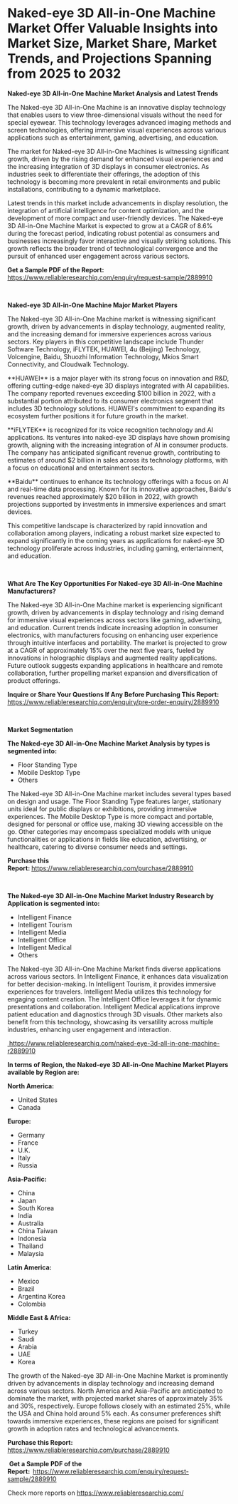 <p><h1>Naked-eye 3D All-in-One Machine Market Offer Valuable Insights into Market Size, Market Share, Market Trends, and Projections Spanning from 2025 to 2032</h1></p><p><strong>Naked-eye 3D All-in-One Machine Market Analysis and Latest Trends</strong></p>
<p><p>The Naked-eye 3D All-in-One Machine is an innovative display technology that enables users to view three-dimensional visuals without the need for special eyewear. This technology leverages advanced imaging methods and screen technologies, offering immersive visual experiences across various applications such as entertainment, gaming, advertising, and education. </p><p>The market for Naked-eye 3D All-in-One Machines is witnessing significant growth, driven by the rising demand for enhanced visual experiences and the increasing integration of 3D displays in consumer electronics. As industries seek to differentiate their offerings, the adoption of this technology is becoming more prevalent in retail environments and public installations, contributing to a dynamic marketplace. </p><p>Latest trends in this market include advancements in display resolution, the integration of artificial intelligence for content optimization, and the development of more compact and user-friendly devices. The Naked-eye 3D All-in-One Machine Market is expected to grow at a CAGR of 8.6% during the forecast period, indicating robust potential as consumers and businesses increasingly favor interactive and visually striking solutions. This growth reflects the broader trend of technological convergence and the pursuit of enhanced user engagement across various sectors.</p></p>
<p><strong>Get a Sample PDF of the Report:&nbsp;</strong> <a href="https://www.reliableresearchiq.com/enquiry/request-sample/2889910?utm_campaign=2336&utm_medium=2&utm_source=Github&utm_content=ia&utm_term=14032025&utm_id=naked-eye-3d-all-in-one-machine">https://www.reliableresearchiq.com/enquiry/request-sample/2889910</a></p>
<p>&nbsp;</p>
<p><strong>Naked-eye 3D All-in-One Machine Major Market Players</strong></p>
<p><p>The Naked-eye 3D All-in-One Machine market is witnessing significant growth, driven by advancements in display technology, augmented reality, and the increasing demand for immersive experiences across various sectors. Key players in this competitive landscape include Thunder Software Technology, iFLYTEK, HUAWEI, 4u (Beijing) Technology, Volcengine, Baidu, Shuozhi Information Technology, Mkios Smart Connectivity, and Cloudwalk Technology.</p><p>**HUAWEI** is a major player with its strong focus on innovation and R&D, offering cutting-edge naked-eye 3D displays integrated with AI capabilities. The company reported revenues exceeding $100 billion in 2022, with a substantial portion attributed to its consumer electronics segment that includes 3D technology solutions. HUAWEI's commitment to expanding its ecosystem further positions it for future growth in the market.</p><p>**iFLYTEK** is recognized for its voice recognition technology and AI applications. Its ventures into naked-eye 3D displays have shown promising growth, aligning with the increasing integration of AI in consumer products. The company has anticipated significant revenue growth, contributing to estimates of around $2 billion in sales across its technology platforms, with a focus on educational and entertainment sectors.</p><p>**Baidu** continues to enhance its technology offerings with a focus on AI and real-time data processing. Known for its innovative approaches, Baidu's revenues reached approximately $20 billion in 2022, with growth projections supported by investments in immersive experiences and smart devices.</p><p>This competitive landscape is characterized by rapid innovation and collaboration among players, indicating a robust market size expected to expand significantly in the coming years as applications for naked-eye 3D technology proliferate across industries, including gaming, entertainment, and education.</p></p>
<p>&nbsp;</p>
<p><strong>What Are The Key Opportunities For Naked-eye 3D All-in-One Machine Manufacturers?</strong></p>
<p><p>The Naked-eye 3D All-in-One Machine market is experiencing significant growth, driven by advancements in display technology and rising demand for immersive visual experiences across sectors like gaming, advertising, and education. Current trends indicate increasing adoption in consumer electronics, with manufacturers focusing on enhancing user experience through intuitive interfaces and portability. The market is projected to grow at a CAGR of approximately 15% over the next five years, fueled by innovations in holographic displays and augmented reality applications. Future outlook suggests expanding applications in healthcare and remote collaboration, further propelling market expansion and diversification of product offerings.</p></p>
<p><strong>Inquire or Share Your Questions If Any Before Purchasing This Report:</strong> <a href="https://www.reliableresearchiq.com/enquiry/pre-order-enquiry/2889910?utm_campaign=2336&utm_medium=2&utm_source=Github&utm_content=ia&utm_term=14032025&utm_id=naked-eye-3d-all-in-one-machine">https://www.reliableresearchiq.com/enquiry/pre-order-enquiry/2889910</a></p>
<p>&nbsp;</p>
<p><strong>Market Segmentation</strong></p>
<p><strong>The Naked-eye 3D All-in-One Machine Market Analysis by types is segmented into:</strong></p>
<p><ul><li>Floor Standing Type</li><li>Mobile Desktop Type</li><li>Others</li></ul></p>
<p><p>The Naked-eye 3D All-in-One Machine market includes several types based on design and usage. The Floor Standing Type features larger, stationary units ideal for public displays or exhibitions, providing immersive experiences. The Mobile Desktop Type is more compact and portable, designed for personal or office use, making 3D viewing accessible on the go. Other categories may encompass specialized models with unique functionalities or applications in fields like education, advertising, or healthcare, catering to diverse consumer needs and settings.</p></p>
<p><strong>Purchase this Report:&nbsp;</strong><a href="https://www.reliableresearchiq.com/purchase/2889910?utm_campaign=2336&utm_medium=2&utm_source=Github&utm_content=ia&utm_term=14032025&utm_id=naked-eye-3d-all-in-one-machine">https://www.reliableresearchiq.com/purchase/2889910</a></p>
<p>&nbsp;</p>
<p><strong>The Naked-eye 3D All-in-One Machine Market Industry Research by Application is segmented into:</strong></p>
<p><ul><li>Intelligent Finance</li><li>Intelligent Tourism</li><li>Intelligent Media</li><li>Intelligent Office</li><li>Intelligent Medical</li><li>Others</li></ul></p>
<p><p>The Naked-eye 3D All-in-One Machine Market finds diverse applications across various sectors. In Intelligent Finance, it enhances data visualization for better decision-making. In Intelligent Tourism, it provides immersive experiences for travelers. Intelligent Media utilizes this technology for engaging content creation. The Intelligent Office leverages it for dynamic presentations and collaboration. Intelligent Medical applications improve patient education and diagnostics through 3D visuals. Other markets also benefit from this technology, showcasing its versatility across multiple industries, enhancing user engagement and interaction.</p></p>
<p><a href="https://www.reliableresearchiq.com/naked-eye-3d-all-in-one-machine-r2889910?utm_campaign=2336&utm_medium=2&utm_source=Github&utm_content=ia&utm_term=14032025&utm_id=naked-eye-3d-all-in-one-machine">&nbsp;https://www.reliableresearchiq.com/naked-eye-3d-all-in-one-machine-r2889910</a></p>
<p><strong>In terms of Region, the Naked-eye 3D All-in-One Machine Market Players available by Region are:</strong></p>
<p>
    <p> <strong> North America: </strong>
        <ul>
            <li>United States</li>
            <li>Canada</li>
        </ul>
        </p> 
    <p> <strong> Europe: </strong>
        <ul>
            <li>Germany</li>
            <li>France</li>
            <li>U.K.</li>
            <li>Italy</li>
            <li>Russia</li>
        </ul>
        </p> 
    <p> <strong> Asia-Pacific: </strong>
        <ul>
            <li>China</li>
            <li>Japan</li>
            <li>South Korea</li>
            <li>India</li>
            <li>Australia</li>
            <li>China Taiwan</li>
            <li>Indonesia</li>
            <li>Thailand</li>
            <li>Malaysia</li>
        </ul>
        </p> 
    <p> <strong> Latin America: </strong>
        <ul>
            <li>Mexico</li>
            <li>Brazil</li>
            <li>Argentina Korea</li>
            <li>Colombia</li>
        </ul>
        </p> 
    <p> <strong> Middle East & Africa: </strong>
        <ul>
            <li>Turkey</li>
            <li>Saudi</li>
            <li>Arabia</li>
            <li>UAE</li>
            <li>Korea</li>
        </ul>
    </p>
    </p>
<p><p>The growth of the Naked-eye 3D All-in-One Machine Market is prominently driven by advancements in display technology and increasing demand across various sectors. North America and Asia-Pacific are anticipated to dominate the market, with projected market shares of approximately 35% and 30%, respectively. Europe follows closely with an estimated 25%, while the USA and China hold around 5% each. As consumer preferences shift towards immersive experiences, these regions are poised for significant growth in adoption rates and technological advancements.</p></p>
<p><strong>Purchase this Report: </strong><a href="https://www.reliableresearchiq.com/purchase/2889910?utm_campaign=2336&utm_medium=2&utm_source=Github&utm_content=ia&utm_term=14032025&utm_id=naked-eye-3d-all-in-one-machine">https://www.reliableresearchiq.com/purchase/2889910</a></p>
<p>&nbsp;<strong>Get a Sample PDF of the Report:&nbsp;&nbsp;</strong><a href="https://www.reliableresearchiq.com/enquiry/request-sample/2889910?utm_campaign=2336&utm_medium=2&utm_source=Github&utm_content=ia&utm_term=14032025&utm_id=naked-eye-3d-all-in-one-machine">https://www.reliableresearchiq.com/enquiry/request-sample/2889910</a></p>
<p><strong></strong></p>
<p>Check more reports on <a href="https://www.reliableresearchiq.com/?utm_campaign=2336&utm_medium=2&utm_source=Github&utm_content=ia&utm_term=14032025&utm_id=naked-eye-3d-all-in-one-machine">https://www.reliableresearchiq.com/</a></p>